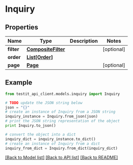 # Inquiry


## Properties
Name | Type | Description | Notes
------------ | ------------- | ------------- | -------------
**filter** | [**CompositeFilter**](CompositeFilter.md) |  | [optional] 
**order** | [**List[Order]**](Order.md) |  | 
**page** | [**Page**](Page.md) |  | [optional] 

## Example

```python
from testit_api_client.models.inquiry import Inquiry

# TODO update the JSON string below
json = "{}"
# create an instance of Inquiry from a JSON string
inquiry_instance = Inquiry.from_json(json)
# print the JSON string representation of the object
print Inquiry.to_json()

# convert the object into a dict
inquiry_dict = inquiry_instance.to_dict()
# create an instance of Inquiry from a dict
inquiry_from_dict = Inquiry.from_dict(inquiry_dict)
```
[[Back to Model list]](../README.md#documentation-for-models) [[Back to API list]](../README.md#documentation-for-api-endpoints) [[Back to README]](../README.md)



